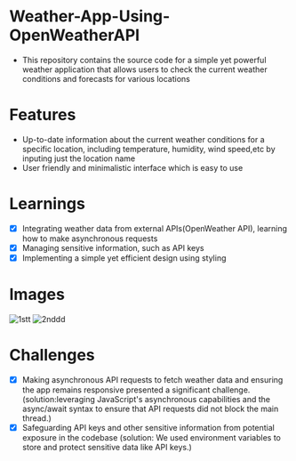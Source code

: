 # Weather-App-Using-OpenWeatherAPI

- This repository contains the source code for a simple yet powerful weather application that allows users to check the current weather conditions and forecasts for various locations
  
# Features
- Up-to-date information about the current weather conditions for a specific location, including temperature, humidity, wind speed,etc by inputing just the location name
- User friendly and minimalistic interface which is easy to use

# Learnings
- [x] Integrating weather data from external APIs(OpenWeather API), learning how to make asynchronous requests
- [x] Managing sensitive information, such as API keys
- [x] Implementing a simple yet efficient design using styling

# Images
![1stt](https://github.com/srujan-bidgar/Weather-App-Using-OpenWeatherAPI/assets/139164617/1735406f-0fb2-487e-8cc4-b3f93f40e63b)
![2nddd](https://github.com/srujan-bidgar/Weather-App-Using-OpenWeatherAPI/assets/139164617/f27f9d80-7061-4d69-a455-5bc7c1133e2d)


 # Challenges
 - [x] Making asynchronous API requests to fetch weather data and ensuring the app remains responsive presented a significant challenge.
       (solution:leveraging JavaScript's asynchronous capabilities and the async/await syntax to ensure that API requests did not block the main thread.)
 - [x] Safeguarding API keys and other sensitive information from potential exposure in the codebase
       (solution: We used environment variables to store and protect sensitive data like API keys.)     

